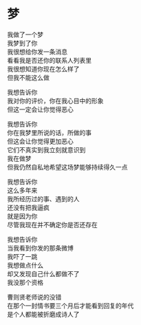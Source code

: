 # 梦

我做了一个梦  
我梦到了你  
我很想给你发一条消息  
看看我是否还你的联系人列表里  
我很想知道你现在怎么样了  
但我不能这么做

我想告诉你  
我对你的评价，你在我心目中的形象  
但这一定会让你觉得恶心

我想告诉你  
你在我梦里所说的话，所做的事  
但这会让你觉得更加恶心  
它们不真实到我立刻就意识到  
我在做梦  
但我仍然自私地希望这场梦能够持续得久一点

我想告诉你  
这么多年来  
我所经历过的事、遇到的人  
还没有把我逼疯  
就是因为你  
尽管我现在并不确定你是否还存在

我想告诉你  
当我看到你发的那条微博  
我吓了一跳  
我想做点什么  
却又发现自己什么都做不了  
我没那个资格

曹则贤老师说的没错  
在那个一封情书要三个月后才能看到回复的年代  
是个人都能被折磨成诗人了
